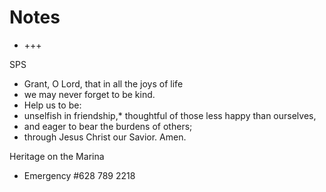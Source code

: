 # Notes

* +++

SPS

* Grant, O Lord, that in all the joys of life
* we may never forget to be kind.
* Help us to be:
* unselfish in friendship,* thoughtful of those less happy than ourselves,
* and eager to bear the burdens of others;
* through Jesus Christ our Savior. Amen.

Heritage on the Marina

* Emergency #628 789 2218
